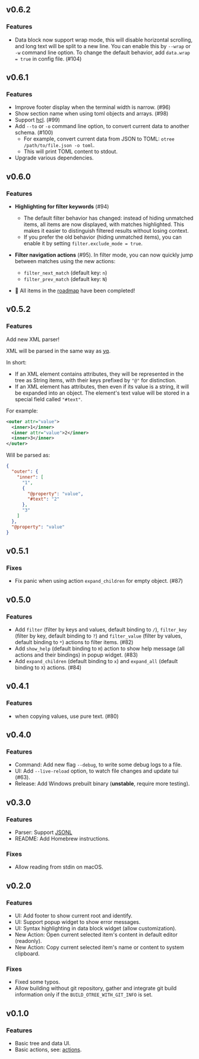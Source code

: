 ## v0.6.2

### Features

- Data block now support wrap mode, this will disable horizontal scrolling, and
  long text will be split to a new line. You can enable this by `--wrap` or
  `-w` command line option. To change the default behavior, add `data.wrap = true` in config file. (#104)

## v0.6.1

### Features

- Improve footer display when the terminal width is narrow. (#96)
- Show section name when using toml objects and arrays. (#98)
- Support [hcl](https://github.com/hashicorp/hcl). (#99)
- Add `--to` or `-o` command line option, to convert current data to another schema. (#100)
  - For example, convert current data from JSON to TOML: `otree /path/to/file.json -o toml`.
  - This will print TOML content to stdout.
- Upgrade various dependencies.

## v0.6.0

### Features

- **Highlighting for filter keywords** (#94)
  - The default filter behavior has changed: instead of hiding unmatched items, all items are now displayed, with matches highlighted. This makes it easier to distinguish filtered results without losing context.
  - If you prefer the old behavior (hiding unmatched items), you can enable it by setting `filter.exclude_mode = true`.

- **Filter navigation actions** (#95). In filter mode, you can now quickly jump between matches using the new actions:
  - `filter_next_match` (default key: `n`)
  - `filter_prev_match` (default key: `N`)

- 🎉 All items in the [roadmap](https://github.com/fioncat/otree?tab=readme-ov-file#roadmap) have been completed!

## v0.5.2

### Features

Add new XML parser!

XML will be parsed in the same way as [yq](https://github.com/mikefarah/yq).

In short:

- If an XML element contains attributes, they will be represented in the tree as String items, with their keys prefixed by `"@"` for distinction.
- If an XML element has attributes, then even if its value is a string, it will be expanded into an object. The element's text value will be stored in a special field called `"#text"`.

For example:

```xml
<outer attr="value">
  <inner>1</inner>
  <inner attr="value">2</inner>
  <inner>3</inner>
</outer>
```

Will be parsed as:

```json
{
  "outer": {
    "inner": [
      "1",
      {
        "@property": "value",
        "#text": "2"
      },
      "3"
    ]
  },
  "@property": "value"
}
```

## v0.5.1

### Fixes

- Fix panic when using action `expand_children` for empty object. (#87)

## v0.5.0

### Features

- Add `filter` (filter by keys and values, default binding to `/`), `filter_key` (filter by key, default binding to `?`) and `filter_value` (filter by values, default binding to `*`) actions to filter items. (#82)
- Add `show_help` (default binding to `H`) action to show help message (all actions and their bindings) in popup widget. (#83)
- Add `expand_children` (default binding to `x`) and `expand_all` (default binding to `X`) actions. (#84)

## v0.4.1

### Features

- when copying values, use pure text. (#80)

## v0.4.0

### Features

- Command: Add new flag `--debug`, to write some debug logs to a file.
- UI: Add `--live-reload` option, to watch file changes and update tui (#63).
- Release: Add Windows prebuilt binary (**unstable**, require more testing).

## v0.3.0

### Features

- Parser: Support [JSONL](https://jsonlines.org/)
- README: Add Homebrew instructions.

### Fixes

- Allow reading from stdin on macOS.

## v0.2.0

### Features

- UI: Add footer to show current root and identify.
- UI: Support popup widget to show error messages.
- UI: Syntax highlighting in data block widget (allow customization).
- New Action: Open current selected item's content in default editor (readonly).
- New Action: Copy current selected item's name or content to system clipboard.

### Fixes

- Fixed some typos.
- Allow building without git repository, gather and integrate git build information only if the `BUILD_OTREE_WITH_GIT_INFO` is set.

## v0.1.0

### Features

- Basic tree and data UI.
- Basic actions, see: [actions](./actions.md).
